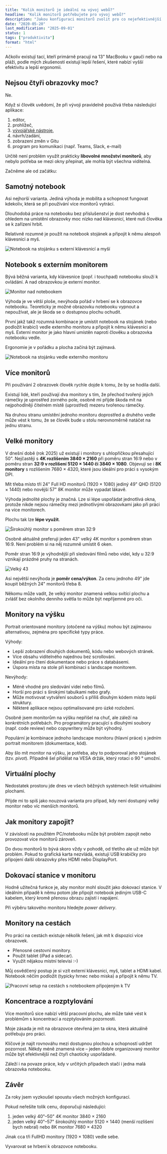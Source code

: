 ```yaml
---
title: "Kolik monitorů je ideální na vývoj webů?"
headline: "Kolik monitorů potřebujete pro vývoj webů?"
description: "Jakou konfiguraci monitorů zvolit pro co nejefektivnější vývoj webů."
date: "2020-05-20"
last_modification: "2025-09-01"
status: 1
tags: ["produktivita"]
format: "html"
---
```


<p>Ačkoliv existují tací, kteří primárně pracují na 13" MacBooku v gauči nebo na pláži, podle mých zkušeností existují lepší řešení, které nabízí vyšší efektivitu a lepší ergonomii.</p>





<h2 id="ctyri">Nejsou čtyři obrazovky moc?</h2>

<p>Ne.</p>

<p>Když si člověk uvědomí, že při vývoji pravidelně používá třeba následující aplikace:</p>

<ol>
  <li>editor,</li>
  <li>prohlížeč,</li>
  <li><a href="/vyvojarske-nastroje">vývojářské nástroje</a>,</li>
  <li>návrh/zadání,</li>
  <li>zobrazení změn v Gitu</li>
  <li>program pro komunikaci (např. Teams, Slack, e-mail)</li>
</ol>




<p>Určitě není problém využít prakticky <b>libovolné množství monitorů</b>, aby nebylo potřeba se mezi okny přepínat, ale mohla být všechna viditelná.</p>

<p>Začněme ale od začátku:</p>


<h2 id="notebook">Samotný notebook</h2>

<p>Asi nejhorší varianta. Jediná výhoda je mobilita a schopnost fungovat kdekoliv, která se při používání více monitorů vytrácí.</p>

<p>Dlouhodobá práce na notebooku bez příslušenství je dost nevhodná s ohledem na umístění obrazovky moc nízko nad klávesnicí, které nutí člověka se k zařízení hrbit.</p>


<p>Relativně rozumné je použít na notebook stojánek a připojit k němu alespoň klávesnici a myš.</p>

<p><img src="/files/monitory/notebook-stojanek.jpg" class="border" alt="Notebook na stojánku s externí klávesnicí a myší" /></p>


<h2 id="notebook-monitor">Notebook s externím monitorem</h2>

<p>Bývá běžná varianta, kdy klávesnice (popř. i touchpad) notebooku slouží k ovládání. A nad obrazovkou je externí monitor.</p>

<p><img src="/files/monitory/monitor-nad-notebookem.jpg" alt="Monitor nad notebookem" class="border"></p>

<p>Výhoda je ve větší ploše, nevýhoda pořád v hrbení se k obrazovce notebooku. Teoreticky je možné obrazovku notebooku vypnout a nepoužívat, ale je škoda se o dostupnou plochu ochudit.</p>






<p>První jakž takž rozumná kombinace je umístit notebook na stojánek (nebo podložit krabicí) vedle externího monitoru a připojit k němu klávesnici a myš. Externí monitor je jako hlavní umístěn naproti člověku a obrazovka notebooku vedle.</p>

<p>Ergonomie je v pořádku a plocha začíná být zajímavá.</p>


<p><img src="/files/monitory/notebook-stojanek-monitor.jpg" class="border" alt="Notebook na stojánku vedle externího monitoru" /></p>



<h2 id="vice-monitoru">Více monitorů</h2>

<p>Při používání 2 obrazovek člověk rychle dojde k tomu, že by se hodila další.</p>


<p>Existují lidé, kteří používají dva monitory s tím, že přechod tvořený jejich rámečky je uprostřed zorného pole, osobně mi přijde škoda mít na nejpohodlněji čitelném místě (uprostřed) mezeru tvořenou rámečky.</p>

<p>Na druhou stranu umístění jednoho monitoru doprostřed a druhého vedle může vést k tomu, že se člověk bude u stolu nerovnoměrně natáčet na jednu stranu.</p>










<h2 id="velke-monitory">Velké monitory</h2>

<p>V dnešní době (rok 2025) už existují i monitory s uhlopříčkou přesahující 50". Nejčastěji s <b>4K rozlišením 3840 × 2160</b> při poměru stran 16:9 nebo v poměru stran <b>32:9 v rozlišení 5120 × 1440 či 3840 × 1080</b>. Objevují se i <b>8K monitory</b> s rozlišením 7680 × 4320, které jsou ideální pro práci s vysokým DPI.</p>

<p>Mít třeba místo tří 24" Full HD monitorů (1920 × 1080) jediný 49" QHD (5120 × 1440) nebo novější 57" 8K monitor může vypadat lákavě.</p>


<p>Výhoda jednolité plochy je značná. Lze si lépe uspořádat jednotlivá okna, protože nikde nejsou rámečky mezi jednotlivými obrazovkami jako při práci na více monitorech.</p>

<p>Plochu tak lze <b>lépe využít</b>.</p>

<p><img src="/files/monitory/sirokouhly-monitor.jpg" class="border" alt="Širokoúhlý monitor s poměrem stran 32:9" /></p>



<p>Osobně aktuálně preferuji jeden 43" velký 4K monitor s poměrem stran 16:9. Není problém si na něj rozumně umístit 6 oken.</p>


<p>Poměr stran 16:9 je výhodnější při sledování filmů nebo videí, kdy u 32:9 vznikají prázdné pruhy na stranách.</p>

<p><img src="/files/monitory/velky-monitor.jpg" class="border" alt="Velký 43" 4K monitor s poměrem stran 16:9" /></p>

<p>Asi největší nevýhoda je <b>poměr cena/výkon</b>. Za cenu jednoho 49" jde koupit běžných 24" monitorů třeba 8.</p>

<p>Někomu může vadit, že velký monitor znamená velkou svítící plochu a zvlášť bez okolního denního světla to může být nepříjemné pro oči.</p>



<h2 id="portrait-monitory">Monitory na výšku</h2>

<p>Portrait orientované monitory (otočené na výšku) mohou být zajímavou alternativou, zejména pro specifické typy práce.</p>

<p>Výhody:</p>
<ul>
  <li>Lepší zobrazení dlouhých dokumentů, kódu nebo webových stránek.</li>
  <li>Více obsahu viditelného najednou bez scrollování.</li>
  <li>Ideální pro čtení dokumentace nebo práce s databásemi.</li>
  <li>Úspora místa na stole při kombinaci s landscape monitorem.</li>
</ul>

<p>Nevýhody:</p>
<ul>
  <li>Méně vhodné pro sledování videí nebo filmů.</li>
  <li>Horší pro práci s širokými tabulkami nebo grafy.</li>
  <li>Může motivovat vytváření souborů s příliš dlouhým kódem místo lepší struktury.</li>
  <li>Některé aplikace nejsou optimalisované pro úzké rozložení.</li>
</ul>

<p>Osobně jsem monitorům na výšku nepřišel na chuť, ale záleží na konkrétních potřebách. Pro programátory pracující s dlouhými soubory (např. code review) nebo copywritery může být výhodný.</p>

<p>Populární je kombinace jednoho landscape monitoru (hlavní práce) s jedním portrait monitorem (dokumentace, kód).</p>

<p>Aby šlo mít monitor na výšku, je potřeba, aby to podporoval jeho stojánek (tzv. <i>pivot</i>). Případně šel přidělat na VESA držák, který rotaci o 90 ° umožní.</p>


<h2 id="virtualni-plochy">Virtuální plochy</h2>

<p>Nedostatek prostoru jde dnes ve všech běžných systémech řešit virtuálními plochami.</p>

<p>Přijde mi to spíš jako nouzová varianta pro případ, kdy není dostupný velký monitor nebo víc menších monitorů.</p>







<h2 id="jak-zapojit">Jak monitory zapojit?</h2>

<p>V závislosti na použitém PC/notebooku může být problém zapojit nebo provozovat více monitorů zároveň.</p>

<p>Do dvou monitorů to bývá skoro vždy v pohodě, od třetího ale už může být problém. Pokud to grafická karta nezvládá, existují USB krabičky pro připojení další obrazovky přes HDMI nebo DisplayPort.</p>




<h2 id="dokovaci-stanice">Dokovací stanice v monitoru</h2>

<p>Hodně užitečná funkce je, aby monitor mohl sloužit jako dokovací stanice. V ideálním případě k němu potom jde připojit notebook jediným USB-C kabelem, který kromě přenosu obrazu zajistí i napájení.</p>

<p>Při výběru takového monitoru hledejte <i>power delivery</i>.</p>


<h2 id="monitory-na-cestach">Monitory na cestách</h2>

<p>Pro práci na cestách existuje několik řešení, jak mít k dispozici více obrazovek.</p>

<ul>
<li>Přenosné cestovní monitory.</li>
<li>Použít tablet (iPad a sidecar).</li>
<li>Využít nějakou místní televisi :-)</li>
</ul>

<p>Můj osvědčený postup je si vzít externí klávesnici, myš, tablet a HDMI kabel. Notebook něčím podložit (typicky hrnec nebo miska) a připojit k němu TV.</p>

<p><img src="/files/monitory/monitory-cestovani.jpg" class="border" alt="Pracovní setup na cestách s notebookem připojeným k TV" /></p>

<h2 id="koncentrace">Koncentrace a rozptylování</h2>

<p>Více monitorů sice nabízí větší pracovní plochu, ale může také vést k problémům s koncentrací a rozptylováním pozornosti.</p>

<p>Moje zásada je mít na obrazovce otevřená jen ta okna, která aktuálně potřebuju pro práci.</p>

<p>Klíčové je najít rovnováhu mezi dostupnou plochou a schopností udržet pozornost. Někdy méně znamená více – jeden dobře organizovaný monitor může být efektivnější než čtyři chaoticky uspořádané.</p>

<p>Záleží i na povaze práce, kdy v určitých případech stačí i jedna malá obrazovka notebooku.</p>


<h2 id="zaver">Závěr</h2>

<p>Za roky jsem vyzkoušel spoustu všech možných konfigurací.</p>

<p>Pokud neřešíte tolik cenu, doporučuji následující:</p>

<ol>
  <li>
    jeden velký 40"–50" 4K monitor 3840 × 2160
  </li>
  <li>
    jeden velký 40"–57" širokoúhlý monitor 5120 × 1440 (menší rozlišení bych nebral) nebo 8K monitor 7680 × 4320
  </li>
</ol>

<p>Jinak cca tři FullHD monitory (1920 × 1080) vedle sebe.</p>

<p>Vyvarovat se hrbení k obrazovce notebooku.</p>